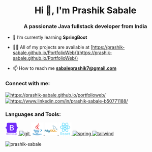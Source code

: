 <h1 align="center">Hi 👋, I'm Prashik Sabale</h1>
<h3 align="center">A passionate Java fullstack developer from India</h3>

- 🌱 I’m currently learning **SpringBoot**

- 👨‍💻 All of my projects are available at [https://prashik-sabale.github.io/PortfolioWeb/](https://prashik-sabale.github.io/PortfolioWeb/)

- 📫 How to reach me **sabaleprashik7@gmail.com**

<h3 align="left">Connect with me:</h3>
<p align="left">
<a href="https://dev.to/https://prashik-sabale.github.io/portfolioweb/" target="blank"><img align="center" src="https://raw.githubusercontent.com/rahuldkjain/github-profile-readme-generator/master/src/images/icons/Social/devto.svg" alt="https://prashik-sabale.github.io/portfolioweb/" height="30" width="40" /></a>
<a href="https://linkedin.com/in/https://www.linkedin.com/in/prashik-sabale-b50771188/" target="blank"><img align="center" src="https://raw.githubusercontent.com/rahuldkjain/github-profile-readme-generator/master/src/images/icons/Social/linked-in-alt.svg" alt="https://www.linkedin.com/in/prashik-sabale-b50771188/" height="30" width="40" /></a>
</p>

<h3 align="left">Languages and Tools:</h3>
<p align="left"> <a href="https://getbootstrap.com" target="_blank" rel="noreferrer"> <img src="https://raw.githubusercontent.com/devicons/devicon/master/icons/bootstrap/bootstrap-plain-wordmark.svg" alt="bootstrap" width="40" height="40"/> </a> <a href="https://git-scm.com/" target="_blank" rel="noreferrer"> <img src="https://www.vectorlogo.zone/logos/git-scm/git-scm-icon.svg" alt="git" width="40" height="40"/> </a> <a href="https://www.java.com" target="_blank" rel="noreferrer"> <img src="https://raw.githubusercontent.com/devicons/devicon/master/icons/java/java-original.svg" alt="java" width="40" height="40"/> </a> <a href="https://www.mysql.com/" target="_blank" rel="noreferrer"> <img src="https://raw.githubusercontent.com/devicons/devicon/master/icons/mysql/mysql-original-wordmark.svg" alt="mysql" width="40" height="40"/> </a> <a href="https://reactjs.org/" target="_blank" rel="noreferrer"> <img src="https://raw.githubusercontent.com/devicons/devicon/master/icons/react/react-original-wordmark.svg" alt="react" width="40" height="40"/> </a> <a href="https://spring.io/" target="_blank" rel="noreferrer"> <img src="https://www.vectorlogo.zone/logos/springio/springio-icon.svg" alt="spring" width="40" height="40"/> </a> <a href="https://tailwindcss.com/" target="_blank" rel="noreferrer"> <img src="https://www.vectorlogo.zone/logos/tailwindcss/tailwindcss-icon.svg" alt="tailwind" width="40" height="40"/> </a> </p>

<p><img align="center" src="https://github-readme-stats.vercel.app/api/top-langs?username=prashik-sabale&show_icons=true&locale=en&layout=compact" alt="prashik-sabale" /></p>
